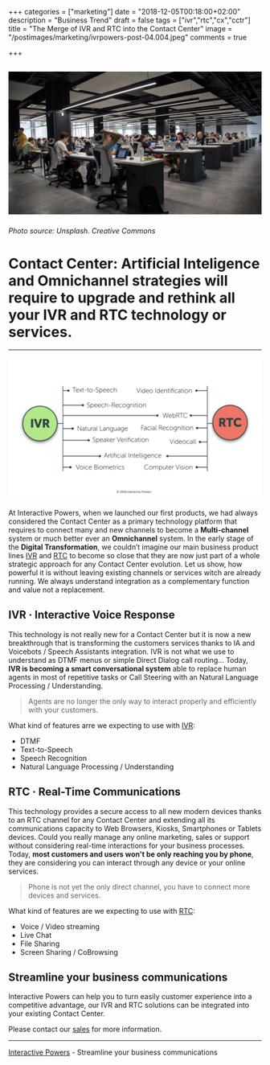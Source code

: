 +++
categories = ["marketing"]
date = "2018-12-05T00:18:00+02:00"
description = "Business Trend"
draft = false
tags = ["ivr","rtc","cx","cctr"]
title = "The Merge of IVR and RTC into the Contact Center"
image = "/postimages/marketing/ivrpowers-post-04.004.jpeg"
comments = true

+++

![Contact Center with RTC and IVR](/postimages/marketing/ivrpowers-post-04.004.jpeg)
-------
###### Photo source: Unsplash. Creative Commons

# Contact Center: Artificial Inteligence and Omnichannel strategies will require to upgrade and rethink all your IVR and RTC technology or services.
---

![RTC IVR](/postimages/marketing/ivrpowers-post-04.006.jpeg)

At Interactive Powers, when we launched our first products, we had always considered the Contact Center as a primary technology platform that requires to connect many and new channels to become a **Multi-channel** system  or much better ever an **Omnichannel** system. In the early stage of the **Digital Transformation**, we couldn’t imagine our main business product lines [IVR](https://www.ivrpowers.com/voicexml/) and [RTC](https://www.ivrpowers.com/videortc/) to become so close that they are now just part of a whole strategic approach for any Contact Center evolution. Let us show, how powerful it is without leaving existing channels or services witch are already running. We always understand integration as a complementary function and value not a replacement.

## IVR · Interactive Voice Response

This technology is not really new for a Contact Center but it is now a new breakthrough that is transforming the customers services thanks to IA and Voicebots / Speech Assistants integration. IVR is not what we use to understand as DTMF menus or simple Direct Dialog call routing… Today, **IVR is becoming a smart conversational system** able to replace human agents in most of repetitive tasks or Call Steering with an Natural Language Processing / Understanding.

> Agents are no longer the only way to interact properly and efficiently with your customers.

What kind of features arre we expecting to use with [IVR](http://blog.ivrpowers.com/post/technologies/what-is-ivr/):

* DTMF
* Text-to-Speech
* Speech Recognition
* Natural Language Processing / Understanding

## RTC · Real-Time Communications

This technology provides a secure access to all new modern devices thanks to an RTC channel for any Contact Center and extending all its communications capacity to Web Browsers, Kiosks, Smartphones or Tablets devices. Could you really manage any online marketing,  sales or support without considering real-time interactions for your business processes. Today, **most customers and users won't be only reaching you by phone**, they are considering you can interact through any device or your online services.

> Phone is not yet the only direct channel, you have to connect more devices and services.

What kind of features are we expecting to use with [RTC](http://blog.ivrpowers.com/post/technologies/what-is-rtc/):

* Voice / Video streaming
* Live Chat
* File Sharing
* Screen Sharing / CoBrowsing

## Streamline your business communications

Interactive Powers can help you to turn easily customer experience into a competitive advantage, our IVR and RTC solutions can be integrated into your existing Contact Center.

Please contact our [sales](http://www.ivrpowers.com/support-services/) for more information.

---
[Interactive Powers](http://www.ivrpowers.com/) - Streamline your business communications
